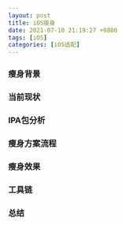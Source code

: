 ```yaml
---
layout: post
title: iOS瘦身
date: 2021-07-10 21:19:27 +0800
tags: [iOS]
categories: [iOS适配]
---
```


### 瘦身背景


### 当前现状


### IPA包分析


### 瘦身方案流程



### 瘦身效果


### 工具链

### 总结
